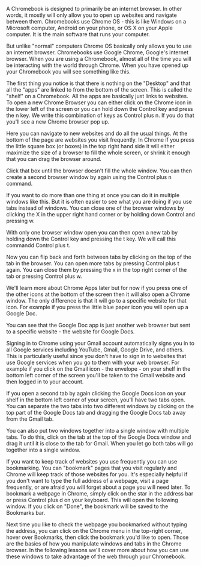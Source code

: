 A Chromebook is designed to primarily be an internet browser. In other words, it mostly will only allow you to open up websites and navigate between them. Chromebooks use Chrome OS - this is like Windows on a Microsoft computer, Android on your phone, or OS X on your Apple computer. It is the main software that runs your computer. 

But unlike "normal" computers Chrome OS basically only allows you to use an internet browser. Chromebooks use Google Chrome, Google's internet browser. When you are using a Chromebook, almost all of the time you will be interacting with the world through Chrome. When you have opened up your Chromebook you will see something like this.

The first thing you notice is that there is nothing on the "Desktop" and that all the "apps" are linked to from the bottom of the screen. This is called the "shelf" on a Chromebook. All the apps are basically just links to websites. To open a new Chrome Browser you can either click on the Chrome icon in the lower left of the screen or you can hold down the Control key and press the n key. We write this combination of keys as Control plus n. If you do that you'll see a new Chrome browser pop up.

Here you can navigate to new websites and do all the usual things. At the bottom of the page are websites you visit frequently. In Chrome if you press the little square box (or boxes) in the top right hand side it will either maximize the size of a browser to fill the whole screen, or shrink it enough that you can drag the browser around.

Click that box until the browser doesn't fill the whole window. You can then create a second browser window by again using the Control plus n command. 

If you want to do more than one thing at once you can do it in multiple windows like this. But it is often easier to see what you are doing if you use tabs instead of windows. You can close one of the browser windows by clicking the X in the upper right hand corner or by holding down Control and pressing w. 

With only one browser window open you can then open a new tab by holding down the Control key and pressing the t key. We will call this commandd Control plus t.  

Now you can flip back and forth between tabs by clicking on the top of the tab in the browser. You can open more tabs by pressing Control plus t again. You can close them by pressing the x in the top right corner of the tab or pressing Control plus w.

We'll learn more about Chrome Apps later but for now if you press one of the other icons at the bottom of the screen then it will also open a Chrome window. The only difference is that it will go to a specific website for that icon. For example if you press the little blue paper icon you will open up a Google Doc.

You can see that the Google Doc app is just another web browser but sent to a specific website - the website for Google Docs. 

Signing in to Chrome using your Gmail account automatically signs you in to all Google services including YouTube, Gmail, Google Drive, and others. This is particularly useful since you don't have to sign in to websites that use Google services when you go to them with your web browser.  For example if you click on the Gmail icon - the envelope - on your shelf in the bottom left corner of the screen you'll be taken to the Gmail website and then logged in to your account. 

If you open a second tab by again clicking the Google Docs icon on your shelf in the bottom left corner of your screen, you'll have two tabs open. You can separate the two tabs into two different windows by clicking on the top part of the Google Docs tab and dragging the Google Docs tab away from the Gmail tab. 

You can also put two windows together into a single window with multiple tabs. To do this, click on the tab at the top of the Google Docs window and drag it until it is close to the tab for Gmail. When you let go both tabs will go together into a single window. 

If you want to keep track of websites you use frequently you can use bookmarking. You can "bookmark" pages that you visit regularly and Chrome will keep track of those websites for you. It's especially helpful if you don't want to type the full address of a webpage, visit a page frequently, or are afraid you will forget about a page you will need later. To bookmark a webpage in Chrome, simply click on the star in the address bar or press Control plus d on your keyboard. This will open the following window. If you click on "Done", the bookmark will be saved to the Bookmarks bar.

Next time you like to check the webpage you bookmarked without typing the address, you can click on the Chrome menu in the top-right corner, hover over Bookmarks, then click the bookmark you'd like to open. Those are the basics of how you manipulate windows and tabs in the Chrome browser. In the following lessons we'll cover more about how you can use these windows to take advantage of the web through your Chromebook. 

